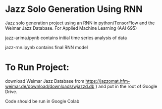 # Jazz Solo Generation Using RNN
Jazz solo generation project using an RNN in python/TensorFlow and the Weimar Jazz Database. 
For Applied Machine Learning (AAI 695) 

jazz-arima.ipynb contains initial time series analysis of data 

jazz-rnn.ipynb contains final RNN model 

# To Run Project: 
download Weimar Jazz Database from
https://jazzomat.hfm-weimar.de/download/downloads/wjazzd.db ) and put in the root of Google Drive.

Code should be run in Google Colab 




